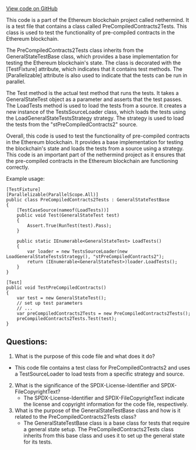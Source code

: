 [View code on GitHub](https://github.com/nethermindeth/nethermind/Ethereum.Blockchain.Test/PreCompiledContracts2Tests.cs)

This code is a part of the Ethereum blockchain project called nethermind. It is a test file that contains a class called PreCompiledContracts2Tests. This class is used to test the functionality of pre-compiled contracts in the Ethereum blockchain. 

The PreCompiledContracts2Tests class inherits from the GeneralStateTestBase class, which provides a base implementation for testing the Ethereum blockchain's state. The class is decorated with the [TestFixture] attribute, which indicates that it contains test methods. The [Parallelizable] attribute is also used to indicate that the tests can be run in parallel.

The Test method is the actual test method that runs the tests. It takes a GeneralStateTest object as a parameter and asserts that the test passes. The LoadTests method is used to load the tests from a source. It creates a new instance of the TestsSourceLoader class, which loads the tests using the LoadGeneralStateTestsStrategy strategy. The strategy is used to load the tests from the "stPreCompiledContracts2" source.

Overall, this code is used to test the functionality of pre-compiled contracts in the Ethereum blockchain. It provides a base implementation for testing the blockchain's state and loads the tests from a source using a strategy. This code is an important part of the nethermind project as it ensures that the pre-compiled contracts in the Ethereum blockchain are functioning correctly. 

Example usage:

```
[TestFixture]
[Parallelizable(ParallelScope.All)]
public class PreCompiledContracts2Tests : GeneralStateTestBase
{
    [TestCaseSource(nameof(LoadTests))]
    public void Test(GeneralStateTest test)
    {
        Assert.True(RunTest(test).Pass);
    }

    public static IEnumerable<GeneralStateTest> LoadTests()
    {
        var loader = new TestsSourceLoader(new LoadGeneralStateTestsStrategy(), "stPreCompiledContracts2");
        return (IEnumerable<GeneralStateTest>)loader.LoadTests();
    }
}

[Test]
public void TestPreCompiledContracts()
{
    var test = new GeneralStateTest();
    // set up test parameters
    // ...
    var preCompiledContracts2Tests = new PreCompiledContracts2Tests();
    preCompiledContracts2Tests.Test(test);
}
```
## Questions: 
 1. What is the purpose of this code file and what does it do?
   - This code file contains a test class for PreCompiledContracts2 and uses a TestSourceLoader to load tests from a specific strategy and source.
2. What is the significance of the SPDX-License-Identifier and SPDX-FileCopyrightText?
   - The SPDX-License-Identifier and SPDX-FileCopyrightText indicate the license 
     and copyright information for the code file, respectively.
3. What is the purpose of the GeneralStateTestBase class and how is it related to the PreCompiledContracts2Tests class?
   - The GeneralStateTestBase class is a base class for tests that require a general state setup. The PreCompiledContracts2Tests class inherits from this base class and uses it to set up the general state for its tests.